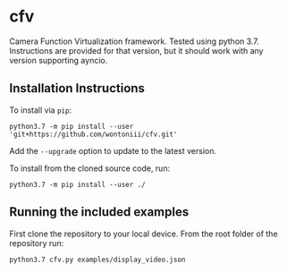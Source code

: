 # cfv
Camera Function Virtualization framework. Tested using python 3.7. 
Instructions are provided for that version, but it should work with any version supporting ayncio.

## Installation Instructions

To install via `pip`:

```
python3.7 -m pip install --user 'git+https://github.com/wontoniii/cfv.git'
```

Add the `--upgrade` option to update to the latest version.

To install from the cloned source code, run:

```
python3.7 -m pip install --user ./
```

## Running the included examples

First clone the repository to your local device. From the root folder of the repository run:

```
python3.7 cfv.py examples/display_video.json
```
